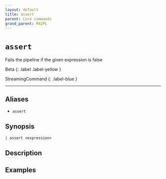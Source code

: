 ```yaml
---
layout: default
title: assert
parent: Core commands
grand_parent: M42PL
---
```


# `assert`

Fails the pipeline if the given expression is false

Beta
{: .label .label-yellow }

StreamingCommand
{: .label-blue }

---


## Aliases

* `assert`

## Synopsis

```shell
| assert <expression>
```

## Description

## Examples

